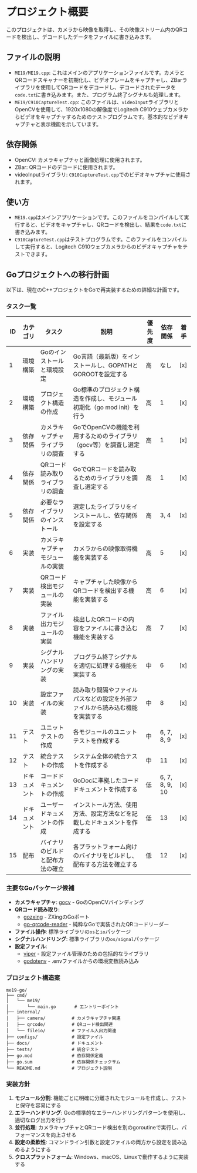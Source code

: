 # プロジェクト概要

このプロジェクトは、カメラから映像を取得し、その映像ストリーム内のQRコードを検出し、デコードしたデータをファイルに書き込みます。

## ファイルの説明

* `ME19/ME19.cpp`: これはメインのアプリケーションファイルです。カメラとQRコードスキャナーを初期化し、ビデオフレームをキャプチャし、ZBarライブラリを使用してQRコードをデコードし、デコードされたデータを`code.txt`に書き込みます。また、プログラム終了シグナルも処理します。
* `ME19/C910CaptureTest.cpp`: このファイルは、`videoInput`ライブラリとOpenCVを使用して、1920x1080の解像度でLogitech C910ウェブカメラからビデオをキャプチャするためのテストプログラムです。基本的なビデオキャプチャと表示機能を示しています。

## 依存関係

* OpenCV: カメラキャプチャと画像処理に使用されます。
* ZBar: QRコードのデコードに使用されます。
* videoInputライブラリ: `C910CaptureTest.cpp`でのビデオキャプチャに使用されます。

## 使い方

* `ME19.cpp`はメインアプリケーションです。このファイルをコンパイルして実行すると、ビデオをキャプチャし、QRコードを検出し、結果を`code.txt`に書き込みます。
* `C910CaptureTest.cpp`はテストプログラムです。このファイルをコンパイルして実行すると、Logitech C910ウェブカメラからのビデオキャプチャをテストできます。

## Goプロジェクトへの移行計画

以下は、現在のC++プロジェクトをGoで再実装するための詳細な計画です。

### タスク一覧

| ID | カテゴリ | タスク | 説明 | 優先度 | 依存関係 | 着手 |
|---|---|---|---|---|---|---|
| 1 | 環境構築 | Goのインストールと環境設定 | Go言語（最新版）をインストールし、GOPATHとGOROOTを設定する | 高 | なし | [x] |
| 2 | 環境構築 | プロジェクト構造の作成 | Go標準のプロジェクト構造を作成し、モジュール初期化（go mod init）を行う | 高 | 1 | [x] |
| 3 | 依存関係 | カメラキャプチャライブラリの調査 | GoでOpenCVの機能を利用するためのライブラリ（gocv等）を調査し選定する | 高 | 1 | [x] |
| 4 | 依存関係 | QRコード読み取りライブラリの調査 | GoでQRコードを読み取るためのライブラリを調査し選定する | 高 | 1 | [x] |
| 5 | 依存関係 | 必要なライブラリのインストール | 選定したライブラリをインストールし、依存関係を設定する | 高 | 3, 4 | [x] |
| 6 | 実装 | カメラキャプチャモジュールの実装 | カメラからの映像取得機能を実装する | 高 | 5 | [x] |
| 7 | 実装 | QRコード検出モジュールの実装 | キャプチャした映像からQRコードを検出する機能を実装する | 高 | 6 | [x] |
| 8 | 実装 | ファイル出力モジュールの実装 | 検出したQRコードの内容をファイルに書き込む機能を実装する | 高 | 7 | [x] |
| 9 | 実装 | シグナルハンドリングの実装 | プログラム終了シグナルを適切に処理する機能を実装する | 中 | 6 | [x] |
| 10 | 実装 | 設定ファイルの実装 | 読み取り間隔やファイルパスなどの設定を外部ファイルから読み込む機能を実装する | 中 | 8 | [x] |
| 11 | テスト | ユニットテストの作成 | 各モジュールのユニットテストを作成する | 中 | 6, 7, 8, 9 | [x] |
| 12 | テスト | 統合テストの作成 | システム全体の統合テストを作成する | 中 | 11 | [x] |
| 13 | ドキュメント | コードドキュメントの作成 | GoDocに準拠したコードドキュメントを作成する | 低 | 6, 7, 8, 9, 10 | [x] |
| 14 | ドキュメント | ユーザードキュメントの作成 | インストール方法、使用方法、設定方法などを記載したドキュメントを作成する | 低 | 13 | [x] |
| 15 | 配布 | バイナリのビルドと配布方法の確立 | 各プラットフォーム向けのバイナリをビルドし、配布する方法を確立する | 低 | 12 | [x] |

### 主要なGoパッケージ候補

* **カメラキャプチャ**: [gocv](https://github.com/hybridgroup/gocv) - GoのOpenCVバインディング
* **QRコード読み取り**: 
  * [gozxing](https://github.com/makiuchi-d/gozxing) - ZXingのGoポート
  * [go-qrcode-reader](https://github.com/tuotoo/qrcode) - 純粋なGoで実装されたQRコードリーダー
* **ファイル操作**: 標準ライブラリの`os`と`io`パッケージ
* **シグナルハンドリング**: 標準ライブラリの`os/signal`パッケージ
* **設定ファイル**: 
  * [viper](https://github.com/spf13/viper) - 設定ファイル管理のための包括的なライブラリ
  * [godotenv](https://github.com/joho/godotenv) - .envファイルからの環境変数読み込み

### プロジェクト構造案

```
me19-go/
├── cmd/
│   └── me19/
│       └── main.go       # エントリーポイント
├── internal/
│   ├── camera/          # カメラキャプチャ関連
│   ├── qrcode/          # QRコード検出関連
│   └── fileio/          # ファイル入出力関連
├── configs/             # 設定ファイル
├── docs/                # ドキュメント
├── tests/               # 統合テスト
├── go.mod               # 依存関係定義
├── go.sum               # 依存関係チェックサム
└── README.md            # プロジェクト説明
```

### 実装方針

1. **モジュール分割**: 機能ごとに明確に分離されたモジュールを作成し、テストと保守を容易にする
2. **エラーハンドリング**: Goの標準的なエラーハンドリングパターンを使用し、適切なログ出力を行う
3. **並行処理**: カメラキャプチャとQRコード検出を別のgoroutineで実行し、パフォーマンスを向上させる
4. **設定の柔軟性**: コマンドライン引数と設定ファイルの両方から設定を読み込めるようにする
5. **クロスプラットフォーム**: Windows、macOS、Linuxで動作するように実装する
